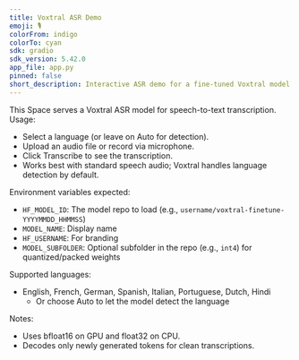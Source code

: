```yaml
---
title: Voxtral ASR Demo
emoji: 🎙️
colorFrom: indigo
colorTo: cyan
sdk: gradio
sdk_version: 5.42.0
app_file: app.py
pinned: false
short_description: Interactive ASR demo for a fine-tuned Voxtral model
---
```

This Space serves a Voxtral ASR model for speech-to-text transcription.
Usage:

- Select a language (or leave on Auto for detection).
- Upload an audio file or record via microphone.
- Click Transcribe to see the transcription.
- Works best with standard speech audio; Voxtral handles language detection by default.

Environment variables expected:

- `HF_MODEL_ID`: The model repo to load (e.g., `username/voxtral-finetune-YYYYMMDD_HHMMSS`)
- `MODEL_NAME`: Display name
- `HF_USERNAME`: For branding
- `MODEL_SUBFOLDER`: Optional subfolder in the repo (e.g., `int4`) for quantized/packed weights

Supported languages:

- English, French, German, Spanish, Italian, Portuguese, Dutch, Hindi
  - Or choose Auto to let the model detect the language

Notes:

- Uses bfloat16 on GPU and float32 on CPU.
- Decodes only newly generated tokens for clean transcriptions.
